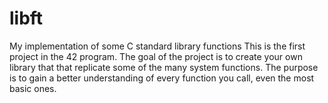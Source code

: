 # libft
My implementation of some C standard library functions
This is the first project in the 42 program. The goal of the project is to create your own library that that replicate some of the many system functions. The purpose is to gain a better understanding of every function you call, even the most basic ones.
